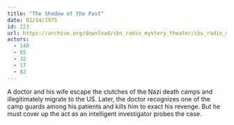 ```yaml
---
title: "The Shadow of the Past"
date: 02/14/1975
id: 223
url: https://archive.org/download/cbs_radio_mystery_theater/cbs_radio_mystery_theater-0201-0250.zip/cbs_radio_mystery_theater-0201-0250%2Fcbsrmt_0223_the_shadow_of_the_past.mp3
actors:
  - 140
  - 65
  - 32
  - 17
  - 82
---
```

A doctor and his wife escape the clutches of the Nazi death camps and illegitimately migrate to the US. Later, the doctor recognizes one of the camp guards among his patients and kills him to exact his revenge. But he must cover up the act as an intelligent investigator probes the case.